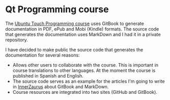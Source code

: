 # Qt Programming course

The [Ubuntu Touch Programming course](https://www.gitbook.com/book/mimecar/ubuntu-touch-programming-course) uses GitBook to generate documentation in PDF, ePub and Mobi \(Kindle\) formats. The source code that generates the documentation uses MarkDown and I had it in a private repository.

I have decided to make public the source code that generates the documentation for several reasons:

* Allows other users to collaborate with the course. This is important in course translations to other languages. At the moment the course is published in Spanish and English.
* The source code serves as an example for the articles I'm going to write in [InnerZaurus](https://www.innerzaurus.com/) about GitBook and MarkDown.
* Course resources are integrated into two sites \(GitHub and GitBook\).

